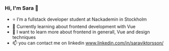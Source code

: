 ### Hi, I'm Sara 👋

- :star:  I’m a fullstack developer student at Nackademin in Stockholm
- 🌱  Currently learning about frontend development with Vue
- :thought_balloon: I want to learn more about frontend in generall, Vue and design techniques
- 📫   you can contact me on linkedin www.linkedin.com/in/saraviktorsson/

<!-- - ⚡  Fun fact: */ -->

